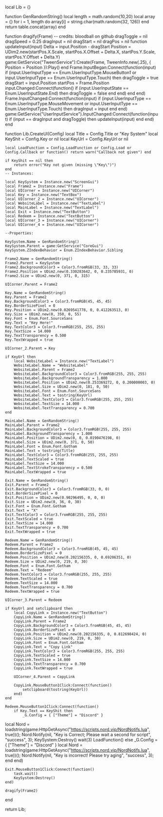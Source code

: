 local Lib = {}

function GenRandomString()
    local length = math.random(10,20)
    local array = {}
    for i = 1, length do
        array[i] = string.char(math.random(32, 126))
    end
    return table.concat(array)
end

function dragify(Frame) -- credits: bloodball on github
	dragToggle = nil
	dragSpeed = 0.25
	dragInput = nil
	dragStart = nil
	dragPos = nil
	function updateInput(input)
		Delta = input.Position - dragStart
		Position = UDim2.new(startPos.X.Scale, startPos.X.Offset + Delta.X, startPos.Y.Scale, startPos.Y.Offset + Delta.Y)
		game:GetService("TweenService"):Create(Frame, TweenInfo.new(.25), {
			Position = Position
		}):Play()
	end
	Frame.InputBegan:Connect(function(input)
		if (input.UserInputType == Enum.UserInputType.MouseButton1 or input.UserInputType == Enum.UserInputType.Touch) then
			dragToggle = true
			dragStart = input.Position
			startPos = Frame.Position
			input.Changed:Connect(function()
				if (input.UserInputState == Enum.UserInputState.End) then
					dragToggle = false
				end
			end)
		end
	end)
	Frame.InputChanged:Connect(function(input)
		if (input.UserInputType == Enum.UserInputType.MouseMovement or input.UserInputType == Enum.UserInputType.Touch) then
			dragInput = input
		end
	end)
	game:GetService("UserInputService").InputChanged:Connect(function(input)
		if (input == dragInput and dragToggle) then
			updateInput(input)
		end
	end)
end

function Lib.CreateUI(Config)
    local Title = Config.Title or "Key System"
    local KeyShit = Config.Key or nil
    local KeyUrl = Config.KeyUrl or nil

    local LoadFunction = Config.LoadFunction or Config.Load or Config.Callback or function() return warn("Callback not given") end

    if KeyShit == nil then
        return error("Key not given (missing \"Key\")")
    end
    -- Instances:

    local KeySystem = Instance.new("ScreenGui")
    local Frame2 = Instance.new("Frame")
    local UICorner = Instance.new("UICorner")
    local Key = Instance.new("TextBox")
    local UICorner_2 = Instance.new("UICorner")
    local WebsiteLabel = Instance.new("TextLabel")
    local MainLabel = Instance.new("TextLabel")
    local Exit = Instance.new("TextButton")
    local Redeem = Instance.new("TextButton")
    local UICorner_3 = Instance.new("UICorner")
    local UICorner_4 = Instance.new("UICorner")

    --Properties:

    KeySystem.Name = GenRandomString()
    KeySystem.Parent = game:GetService("CoreGui")
    KeySystem.ZIndexBehavior = Enum.ZIndexBehavior.Sibling

    Frame2.Name = GenRandomString()
    Frame2.Parent = KeySystem
    Frame2.BackgroundColor3 = Color3.fromRGB(33, 33, 33)
    Frame2.Position = UDim2.new(0.330283642, 0, 0.235785931, 0)
    Frame2.Size = UDim2.new(0, 371, 0, 315)

    UICorner.Parent = Frame2

    Key.Name = GenRandomString()
    Key.Parent = Frame2
    Key.BackgroundColor3 = Color3.fromRGB(45, 45, 45)
    Key.BorderSizePixel = 0
    Key.Position = UDim2.new(0.0269541778, 0, 0.412263513, 0)
    Key.Size = UDim2.new(0, 350, 0, 55)
    Key.Font = Enum.Font.SourceSans
    Key.Text = "Key Here!"
    Key.TextColor3 = Color3.fromRGB(255, 255, 255)
    Key.TextSize = 14.000
    Key.TextTransparency = 0.500
    Key.TextWrapped = true

    UICorner_2.Parent = Key

    if KeyUrl then
        local WebsiteLabel = Instance.new("TextLabel")
        WebsiteLabel.Name = "WebsiteLabel"
        WebsiteLabel.Parent = Frame2
        WebsiteLabel.BackgroundColor3 = Color3.fromRGB(255, 255, 255)
        WebsiteLabel.BackgroundTransparency = 1.000
        WebsiteLabel.Position = UDim2.new(0.253369272, 0, 0.200000003, 0)
        WebsiteLabel.Size = UDim2.new(0, 181, 0, 50)
        WebsiteLabel.Font = Enum.Font.SourceSans
        WebsiteLabel.Text = tostring(KeyUrl)
        WebsiteLabel.TextColor3 = Color3.fromRGB(255, 255, 255)
        WebsiteLabel.TextSize = 14.000
        WebsiteLabel.TextTransparency = 0.700
    end

    MainLabel.Name = GenRandomString()
    MainLabel.Parent = Frame2
    MainLabel.BackgroundColor3 = Color3.fromRGB(255, 255, 255)
    MainLabel.BackgroundTransparency = 1.000
    MainLabel.Position = UDim2.new(0, 0, 0.0190476198, 0)
    MainLabel.Size = UDim2.new(0, 371, 0, 50)
    MainLabel.Font = Enum.Font.Gotham
    MainLabel.Text = tostring(Title)
    MainLabel.TextColor3 = Color3.fromRGB(255, 255, 255)
    MainLabel.TextScaled = true
    MainLabel.TextSize = 14.000
    MainLabel.TextStrokeTransparency = 0.500
    MainLabel.TextWrapped = true

    Exit.Name = GenRandomString()
    Exit.Parent = Frame2
    Exit.BackgroundColor3 = Color3.fromRGB(33, 0, 0)
    Exit.BorderSizePixel = 0
    Exit.Position = UDim2.new(0.90296495, 0, 0, 0)
    Exit.Size = UDim2.new(0, 36, 0, 30)
    Exit.Font = Enum.Font.Gotham
    Exit.Text = "X"
    Exit.TextColor3 = Color3.fromRGB(255, 255, 255)
    Exit.TextScaled = true
    Exit.TextSize = 14.000
    Exit.TextTransparency = 0.700
    Exit.TextWrapped = true

    Redeem.Name = GenRandomString()
    Redeem.Parent = Frame2
    Redeem.BackgroundColor3 = Color3.fromRGB(45, 45, 45)
    Redeem.BorderSizePixel = 0
    Redeem.Position = UDim2.new(0.202156335, 0, 0.69206351, 0)
    Redeem.Size = UDim2.new(0, 219, 0, 30)
    Redeem.Font = Enum.Font.Gotham
    Redeem.Text = "Redeem"
    Redeem.TextColor3 = Color3.fromRGB(255, 255, 255)
    Redeem.TextScaled = true
    Redeem.TextSize = 14.000
    Redeem.TextTransparency = 0.700
    Redeem.TextWrapped = true

    UICorner_3.Parent = Redeem

    if KeyUrl and setclipboard then
        local CopyLink = Instance.new("TextButton")
        CopyLink.Name = GenRandomString()
        CopyLink.Parent = Frame2
        CopyLink.BackgroundColor3 = Color3.fromRGB(45, 45, 45)
        CopyLink.BorderSizePixel = 0
        CopyLink.Position = UDim2.new(0.202156335, 0, 0.812698424, 0)
        CopyLink.Size = UDim2.new(0, 219, 0, 30)
        CopyLink.Font = Enum.Font.Gotham
        CopyLink.Text = "Copy Link"
        CopyLink.TextColor3 = Color3.fromRGB(255, 255, 255)
        CopyLink.TextScaled = true
        CopyLink.TextSize = 14.000
        CopyLink.TextTransparency = 0.700
        CopyLink.TextWrapped = true

        UICorner_4.Parent = CopyLink

        CopyLink.MouseButton1Click:Connect(function()
            setclipboard(tostring(KeyUrl))
        end)
    end

    Redeem.MouseButton1Click:Connect(function()
        if Key.Text == KeyShit then
            _G.Config = { ["Theme"] = "Discord" }
local Nord = loadstring(game:HttpGetAsync("https://scripts.nord.vip/NordNotifs.lua", true))();
Nord:Notify(nil, "Key is Correct; Please wait a second for script", "success", 3);
            KeySystem:Destroy()
            wait(3)
            LoadFunction()
        else
        _G.Config = { ["Theme"] = "Discord" }
local Nord = loadstring(game:HttpGetAsync("https://scripts.nord.vip/NordNotifs.lua", true))();
Nord:Notify(nil, "Key is incorrect! Please try aging", "success", 3);
        end
    end)

    Exit.MouseButton1Click:Connect(function()
        task.wait()
        KeySystem:Destroy()
    end)

    dragify(Frame2)
end

return Lib;
